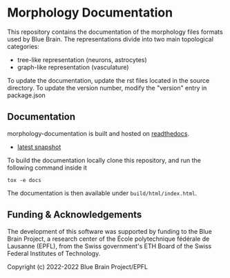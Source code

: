 # Morphology Documentation
This repository contains the documentation of the morphology files formats used by Blue Brain. The representations divide into two main topological categories:
* tree-like representation (neurons, astrocytes)
* graph-like representation (vasculature)

To update the documentation, update the rst files located in the source directory.
To update the version number, modify the "version" entry in package.json

## Documentation
morphology-documentation is built and hosted on [readthedocs](https://readthedocs.org/).

* [latest snapshot](http://morphology-documentation.readthedocs.org/en/latest/)

To build the documentation locally clone this repository, and run the following command inside it

```tox -e docs```

The documentation is then available under `build/html/index.html`.

Funding & Acknowledgements
-------------------------

The development of this software was supported by funding to the Blue Brain Project, a research center of the École polytechnique fédérale de Lausanne (EPFL), from the Swiss government's ETH Board of the Swiss Federal Institutes of Technology.

Copyright (c) 2022-2022 Blue Brain Project/EPFL
